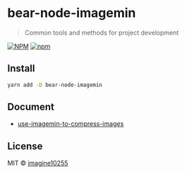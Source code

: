 # bear-node-imagemin

> Common tools and methods for project development

[![NPM](https://img.shields.io/npm/v/bear-node-imagemin.svg)](https://www.npmjs.com/package/bear-node-imagemin)
[![npm](https://img.shields.io/npm/dm/bear-node-imagemin.svg)](https://www.npmjs.com/package/bear-node-imagemin)


## Install

```bash
yarn add -D bear-node-imagemin
```

## Document

- [use-imagemin-to-compress-images](https://web.dev/i18n/zh/use-imagemin-to-compress-images/)

## License

MIT © [imagine10255](https://github.com/imagine10255)
